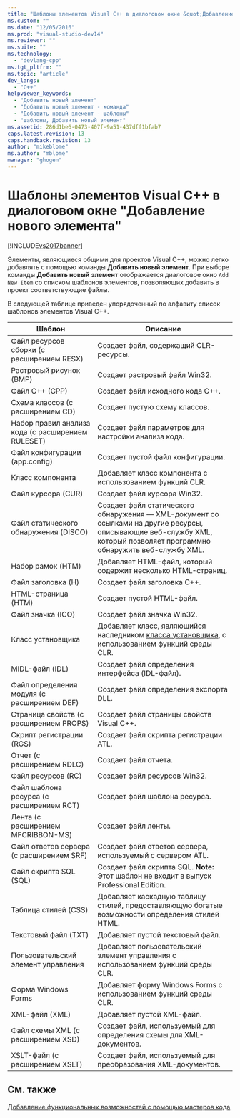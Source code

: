 ```yaml
---
title: "Шаблоны элементов Visual C++ в диалоговом окне &quot;Добавление нового элемента&quot; | Microsoft Docs"
ms.custom: ""
ms.date: "12/05/2016"
ms.prod: "visual-studio-dev14"
ms.reviewer: ""
ms.suite: ""
ms.technology: 
  - "devlang-cpp"
ms.tgt_pltfrm: ""
ms.topic: "article"
dev_langs: 
  - "C++"
helpviewer_keywords: 
  - "Добавить новый элемент"
  - "Добавить новый элемент - команда"
  - "Добавить новый элемент - шаблоны"
  - "шаблоны, Добавить новый элемент"
ms.assetid: 286d1be6-0473-407f-9a51-437dff1bfab7
caps.latest.revision: 13
caps.handback.revision: 13
author: "mikeblome"
ms.author: "mblome"
manager: "ghogen"
---
```

# Шаблоны элементов Visual C++ в диалоговом окне &quot;Добавление нового элемента&quot;
[!INCLUDE[vs2017banner](../assembler/inline/includes/vs2017banner.md)]

Элементы, являющиеся общими для проектов Visual C\+\+, можно легко добавлять с помощью команды **Добавить новый элемент**.  При выборе команды **Добавить новый элемент** отображается диалоговое окно `Add New Item` со списком шаблонов элементов, позволяющих добавить в проект соответствующие файлы.  
  
 В следующей таблице приведен упорядоченный по алфавиту список шаблонов элементов Visual C\+\+.  
  
|Шаблон|Описание|  
|------------|--------------|  
|Файл ресурсов сборки \(с расширением RESX\)|Создает файл, содержащий CLR\-ресурсы.|  
|Растровый рисунок \(BMP\)|Создает растровый файл Win32.|  
|Файл C\+\+ \(CPP\)|Создает файл исходного кода C\+\+.|  
|Схема классов \(с расширением CD\)|Создает пустую схему классов.|  
|Набор правил анализа кода \(с расширением RULESET\)|Создает файл параметров для настройки анализа кода.|  
|Файл конфигурации \(app.config\)|Создает пустой файл конфигурации.|  
|Класс компонента|Добавляет класс компонента с использованием функций CLR.|  
|Файл курсора \(CUR\)|Создает файл курсора Win32.|  
|Файл статического обнаружения \(DISCO\)|Создает файл статического обнаружения — XML\-документ со ссылками на другие ресурсы, описывающие веб\-службу XML, который позволяет программно обнаружить веб\-службу XML.|  
|Набор рамок \(HTM\)|Добавляет HTML\-файл, который содержит несколько HTML\-страниц.|  
|Файл заголовка \(H\)|Создает файл заголовка C\+\+.|  
|HTML\-страница \(HTM\)|Создает пустой HTML\-файл.|  
|Файл значка \(ICO\)|Создает файл значка Win32.|  
|Класс установщика|Добавляет класс, являющийся наследником [класса установщика](https://msdn.microsoft.com/en-us/library/system.configuration.install.installer.aspx), с использованием функций среды CLR.|  
|MIDL\-файл \(IDL\)|Создает файл определения интерфейса \(IDL\-файл\).|  
|Файл определения модуля \(с расширением DEF\)|Создает файл определения экспорта DLL.|  
|Страница свойств \(с расширением PROPS\)|Создает файл страницы свойств Visual C\+\+.|  
|Скрипт регистрации \(RGS\)|Создает файл скрипта регистрации ATL.|  
|Отчет \(с расширением RDLC\)|Создает файл отчета.|  
|Файл ресурсов \(RC\)|Создает файл ресурсов Win32.|  
|Файл шаблона ресурса \(с расширением RCT\)|Создает файл шаблона ресурса.|  
|Лента \(с расширением MFCRIBBON\-MS\)|Создает файл ленты.|  
|Файл ответов сервера \(с расширением SRF\)|Создает файл ответов сервера, используемый с сервером ATL.|  
|Файл скрипта SQL \(SQL\)|Создает файл скрипта SQL. **Note:**  Этот шаблон не входит в выпуск Professional Edition.|  
|Таблица стилей \(CSS\)|Добавляет каскадную таблицу стилей, предоставляющую богатые возможности определения стилей HTML.|  
|Текстовый файл \(TXT\)|Добавляет пустой текстовый файл.|  
|Пользовательский элемент управления|Добавляет пользовательский элемент управления с использованием функций среды CLR.|  
|Форма Windows Forms|Добавляет форму Windows Forms с использованием функций среды CLR.|  
|XML\-файл \(XML\)|Добавляет пустой XML\-файл.|  
|Файл схемы XML \(с расширением XSD\)|Создает файл, используемый для определения схемы для XML\-документов.|  
|XSLT\-файл \(с расширением XSLT\)|Создает файл, используемый для преобразования XML\-документов.|  
  
## См. также  
 [Добавление функциональных возможностей с помощью мастеров кода](../ide/adding-functionality-with-code-wizards-cpp.md)